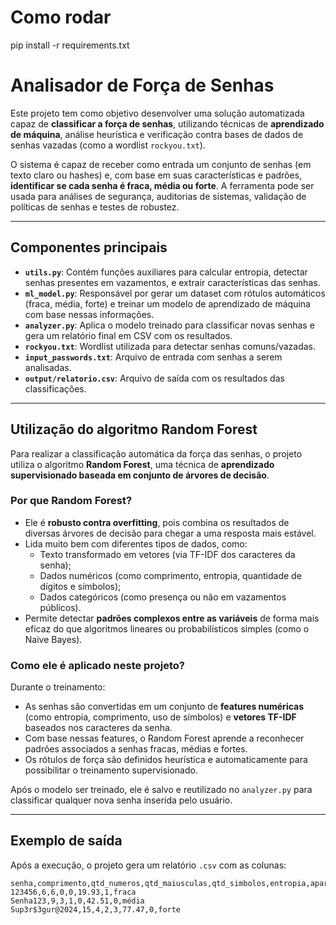 # Como rodar
pip install -r requirements.txt


#  Analisador de Força de Senhas

Este projeto tem como objetivo desenvolver uma solução automatizada capaz de **classificar a força de senhas**, utilizando técnicas de **aprendizado de máquina**, análise heurística e verificação contra bases de dados de senhas vazadas (como a wordlist `rockyou.txt`).

O sistema é capaz de receber como entrada um conjunto de senhas (em texto claro ou hashes) e, com base em suas características e padrões, **identificar se cada senha é fraca, média ou forte**. A ferramenta pode ser usada para análises de segurança, auditorias de sistemas, validação de políticas de senhas e testes de robustez.

---

##  Componentes principais

- **`utils.py`**: Contém funções auxiliares para calcular entropia, detectar senhas presentes em vazamentos, e extrair características das senhas.
- **`ml_model.py`**: Responsável por gerar um dataset com rótulos automáticos (fraca, média, forte) e treinar um modelo de aprendizado de máquina com base nessas informações.
- **`analyzer.py`**: Aplica o modelo treinado para classificar novas senhas e gera um relatório final em CSV com os resultados.
- **`rockyou.txt`**: Wordlist utilizada para detectar senhas comuns/vazadas.
- **`input_passwords.txt`**: Arquivo de entrada com senhas a serem analisadas.
- **`output/relatorio.csv`**: Arquivo de saída com os resultados das classificações.

---

##  Utilização do algoritmo **Random Forest**

Para realizar a classificação automática da força das senhas, o projeto utiliza o algoritmo **Random Forest**, uma técnica de **aprendizado supervisionado baseada em conjunto de árvores de decisão**.

### Por que Random Forest?

- Ele é **robusto contra overfitting**, pois combina os resultados de diversas árvores de decisão para chegar a uma resposta mais estável.
- Lida muito bem com diferentes tipos de dados, como:
  - Texto transformado em vetores (via TF-IDF dos caracteres da senha);
  - Dados numéricos (como comprimento, entropia, quantidade de dígitos e símbolos);
  - Dados categóricos (como presença ou não em vazamentos públicos).
- Permite detectar **padrões complexos entre as variáveis** de forma mais eficaz do que algoritmos lineares ou probabilísticos simples (como o Naive Bayes).

### Como ele é aplicado neste projeto?

Durante o treinamento:

- As senhas são convertidas em um conjunto de **features numéricas** (como entropia, comprimento, uso de símbolos) e **vetores TF-IDF** baseados nos caracteres da senha.
- Com base nessas features, o Random Forest aprende a reconhecer padrões associados a senhas fracas, médias e fortes.
- Os rótulos de força são definidos heurística e automaticamente para possibilitar o treinamento supervisionado.

Após o modelo ser treinado, ele é salvo e reutilizado no `analyzer.py` para classificar qualquer nova senha inserida pelo usuário.

---

##  Exemplo de saída

Após a execução, o projeto gera um relatório `.csv` com as colunas:

```csv
senha,comprimento,qtd_numeros,qtd_maiusculas,qtd_simbolos,entropia,apareceu_no_rockyou,forca_predita
123456,6,6,0,0,19.93,1,fraca
Senha123,9,3,1,0,42.51,0,média
Sup3r$3gur@2024,15,4,2,3,77.47,0,forte
